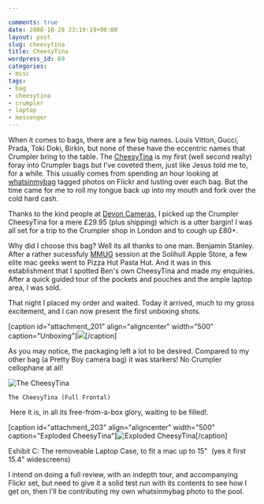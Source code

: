 ```yaml
---

comments: true
date: 2008-10-28 23:19:19+00:00
layout: post
slug: cheesytina
title: CheesyTina
wordpress_id: 69
categories:
- misc
tags:
- bag
- cheesytina
- crumpler
- laptop
- messenger
---
```


When it comes to bags, there are a few big names. Louis Vitton, Gucci, Prada, Toki Doki, Birkin, but none of these have the eccentric names that Crumpler bring to the table.
The [CheesyTina](http://www.crumpler.co.uk/?product=Cheesy_Chick_+_Cheesytina&page=details&product_id=CHT13-004&size=) is my first (well second really) foray into Crumpler bags but I've coveted them, just like Jesus told me to, for a while. This usually comes from spending an hour looking at [whatsinmybag](http://flickr.com/tags/whatsinmybag) tagged photos on Flickr and lusting over each bag. But the time came for me to roll my tongue back up into my mouth and fork over the cold hard cash.




Thanks to the kind people at [Devon Cameras](http://devoncamera.co.uk/), I picked up the Crumpler CheesyTina for a mere £29.95 (plus shipping) which is a utter bargin! I was all set for a trip to the Crumpler shop in London and to cough up £80+.




Why did I choose this bag? Well its all thanks to one man. Benjamin Stanley. After a rather sucessfuly [MMUG](http://www.mmug.org.uk) session at the Solihull Apple Store, a few elite mac geeks went to Pizza Hut Pasta Hut. And it was in this establishment that I spotted Ben's own CheesyTina and made my enquiries. After a quick guided tour of the pockets and pouches and the ample laptop area, I was sold.




That night I placed my order and waited. Today it arrived, much to my gross excitement, and I can now present the first unboxing shots.




[caption id="attachment_201" align="aligncenter" width="500" caption="Unboxing"]![](http://static.squarespace.com/static/50fbdd03e4b09c7c8a79f7ae/50fbdd87e4b075d7a3c11a69/50fbdd88e4b075d7a3c11aa4/1225235364000/cimg0296.jpg?format=original)[/caption]




As you may notice, the packaging left a lot to be desired. Compared to my other bag (a Pretty Boy camera bag) it was starkers! No Crumpler cellophane at all!





![The CheesyTina](http://static.squarespace.com/static/50fbdd03e4b09c7c8a79f7ae/50fbdd87e4b075d7a3c11a69/50fbdd88e4b075d7a3c11aa7/1225235366000/cimg0298.jpg?format=original)










    The CheesyTina (Full Frontal)







 Here it is, in all its free-from-a-box glory, waiting to be filled!. 




[caption id="attachment_203" align="aligncenter" width="500" caption="Exploded CheesyTina"]![Exploded CheesyTina](http://static.squarespace.com/static/50fbdd03e4b09c7c8a79f7ae/50fbdd87e4b075d7a3c11a69/50fbdd88e4b075d7a3c11aaa/1225235368000/cimg0299.jpg?format=original)[/caption]




Exhibit C: The removeable Laptop Case, to fit a mac up to 15"  (yes it first 15.4" widescreens)




I intend on doing a full review, with an indepth tour, and accompanying Flickr set, but need to give it a solid test run with its contents to see how I get on, then I'll be contributing my own whatsinmybag photo to the pool.
